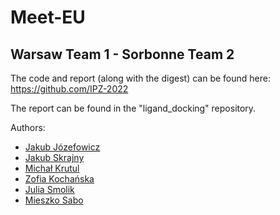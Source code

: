 # Meet-EU

## Warsaw Team 1 - Sorbonne Team 2

The code and report (along with the digest) can be found here: https://github.com/IPZ-2022 

The report can be found in the "ligand_docking" repository. 

Authors:
* [Jakub Józefowicz](https://github.com/kuben-joz)
* [Jakub Skrajny](https://github.com/kskrajny)
* [Michał Krutul](https://github.com/crewtool)
* [Zofia Kochańska](https://github.com/zofiakk)
* [Julia Smolik](https://github.com/juliasmolik)
* [Mieszko Sabo](https://github.com/mieszkosabo)

